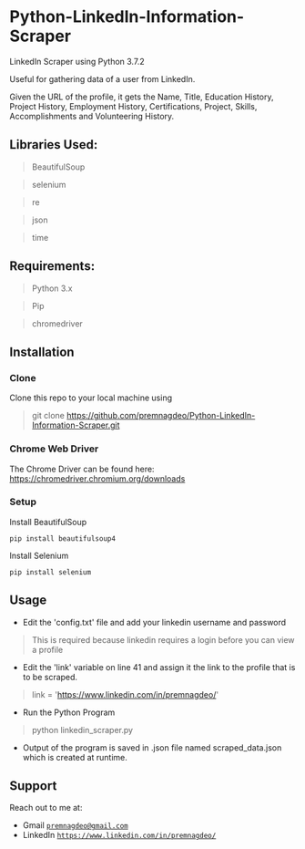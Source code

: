 # Python-LinkedIn-Information-Scraper

LinkedIn Scraper using Python 3.7.2

Useful for gathering data of a user from LinkedIn.

Given the URL of the profile, it gets the Name, Title, Education History, Project History, Employment History, Certifications, Project, Skills, Accomplishments and Volunteering History.

## Libraries Used:

> BeautifulSoup

> selenium

> re

> json

> time

## Requirements:

> Python 3.x

> Pip

> chromedriver 



## Installation

### Clone
Clone this repo to your local machine using 
> git clone https://github.com/premnagdeo/Python-LinkedIn-Information-Scraper.git

### Chrome Web Driver
The Chrome Driver can be found here: https://chromedriver.chromium.org/downloads

### Setup
Install BeautifulSoup
```
pip install beautifulsoup4
```

Install Selenium
```
pip install selenium
```


## Usage

* Edit the 'config.txt' file and add your linkedin username and password
> This is required because linkedin requires a login before you can view a profile

* Edit the 'link' variable on line 41 and assign it the link to the profile that is to be scraped.
> link = 'https://www.linkedin.com/in/premnagdeo/'

* Run the Python Program
> python linkedin_scraper.py

* Output of the program is saved in .json file named scraped_data.json which is created at runtime.

## Support

Reach out to me at:

- Gmail  <a href="http://premnagdeo@gmail.com" target="_blank">`premnagdeo@gmail.com`</a>
- LinkedIn  <a href="https://www.linkedin.com/in/premnagdeo/" target="_blank">`https://www.linkedin.com/in/premnagdeo/`</a>
